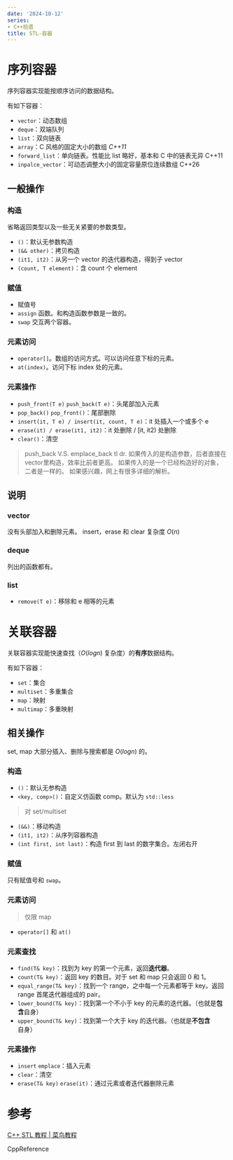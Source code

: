```yaml
---
date: '2024-10-12'
series:
- C++拾遗
title: STL-容器
---
```


# 序列容器

序列容器实现能按顺序访问的数据结构。

有如下容器：
- `vector`：动态数组
- `deque`：双端队列
- `list`：双向链表
- `array`：C 风格的固定大小的数组 *C++11*
- `forward_list`：单向链表。性能比 list 略好，基本和 C 中的链表无异 C++11
- `inpalce_vector`：可动态调整大小的固定容量原位连续数组 C++26

## 一般操作
### 构造

省略返回类型以及一些无关紧要的参数类型。

- `()`：默认无参数构造
- `(&& other)`：拷贝构造
- `(it1, it2)`：从另一个 vector 的迭代器构造，得到子 vector
- `(count, T element)`：含 count 个 element

### 赋值

- 赋值号
- `assign` 函数。和构造函数参数是一致的。
- `swap` 交互两个容器。

### 元素访问

- `operator[]`。数组的访问方式。可以访问任意下标的元素。
- `at(index)`。访问下标 index 处的元素。 

### 元素操作

- `push_front(T e)` `push_back(T e)`：头尾部加入元素
- `pop_back()` `pop_front()`：尾部删除
- `insert(it, T e) / insert(it, count, T e)`：it 处插入一个或多个 e
- `erase(it) / erase(it1, it2)`：it 处删除 / \[it, it2\) 处删除
- `clear()`：清空

> push_back V.S. emplace_back
> tl dr. 如果传入的是构造参数，后者直接在vector里构造，效率比前者更高。
> 如果传入的是一个已经构造好的对象，二者是一样的。
> 如果感兴趣，网上有很多详细的解析。

## 说明

### vector
没有头部加入和删除元素。
insert，erase 和 clear 复杂度 $O(n)$

### deque
列出的函数都有。

### list
- `remove(T e)`：移除和 e 相等的元素

# 关联容器

关联容器实现能快速查找（$O(log n)$ 复杂度）的**有序**数据结构。

有如下容器：
- `set`：集合
- `multiset`：多重集合
- `map`：映射
- `multimap`：多重映射

## 相关操作

set, map 大部分插入、删除与搜索都是 $O(logn)$ 的。

### 构造

- `()`：默认无参构造
- `<key, comp>()`：自定义仿函数 comp。默认为 `std::less`

>对 set/multiset
- `(&&)`：移动构造
- `(it1, it2)`：从序列容器构造
- `(int first, int last)`：构造 first 到 last 的数字集合。左闭右开

### 赋值

只有赋值号和 `swap`。

### 元素访问

>仅限 map

- `operator[]` 和 `at()`

### 元素查找

- `find(T& key)`：找到为 key 的第一个元素，返回**迭代器**。
- `count(T& key)`：返回 key 的数目。对于 set 和 map 只会返回 0 和 1。
- `equal_range(T& key)`：找到一个 range，之中每一个元素都等于 key。返回 range 首尾迭代器组成的 pair。
- `lower_bound(T& key)`：找到第一个不小于 key 的元素的迭代器。（也就是**包含**自身） 
- `upper_bound(T& key)`：找到第一个大于 key 的迭代器。（也就是**不包含**自身）

### 元素操作

- `insert` `emplace`：插入元素
- `clear`：清空
- `erase(T& key)` `erase(it)`：通过元素或者迭代器删除元素

# 参考

[C++ STL 教程 | 菜鸟教程](https://www.runoob.com/cplusplus/cpp-stl-tutorial.html)

CppReference
